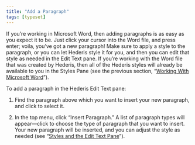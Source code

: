 ```yaml
---
title: "Add a Paragraph"
tags: [typeset]
---
```

 
<html><body><section data-type="chapter" class="hsecchapter" data-hederis-type="hsecchapter" id="add-a-paragraph" data-pi-attrs="id: add-a-paragraph; data-tags: typeset;" role="doc-chapter" data-tags="typeset" data-author-name=" " data-book-title=" " title="Add a Paragraph"><p class="hblkp" data-hederis-type="hblkp" id="p3Lhw20Xa">If you&#8217;re working in Microsoft Word, then adding paragraphs is as easy as you expect it to be. Just click your cursor into the Word file, and press enter; voila, you&#8217;ve got a new paragraph! Make sure to apply a style to the paragraph, or you can let Hederis style it for you, and then you can edit that style as needed in the Edit Text pane. If you&#8217;re working with the Word file that was created by Hederis, then all of the Hederis styles will already be available to you in the Styles Pane (see the previous section, &#8220;<a href="{% link _docs/fine-tune-styles.md %}" class="hspana" data-hederis-type="hspana" id="pbjNrde9h">Working With Microsoft Word</a>&#8221;).</p><p class="hblkp" data-hederis-type="hblkp" id="pmdS3CRuR">To add a paragraph in the Hederis Edit Text pane:</p><ol class="hwprnumlist" data-hederis-type="hwprnumlist" id="phLAoqreb"><li class="hblkoli" data-hederis-type="hblkoli" id="liq56KAoJ6"><p class="hblkoli" data-hederis-type="hblklip" id="p06S6cS24">Find the paragraph above which you want to insert your new paragraph, and click to select it.</p></li><li class="hblkoli" data-hederis-type="hblkoli" id="lippsQF5Zy"><p class="hblkoli" data-hederis-type="hblklip" id="pKIgViZ3Y">In the top menu, click &#8220;Insert Paragraph.&#8221; A list of paragraph types will appear&#8212;click to choose the type of paragraph that you want to insert. Your new paragraph will be inserted, and you can adjust the style as needed (see &#8220;<a href="{% link _docs/edit-text-mode.md %}" class="hspana" data-hederis-type="hspana" id="pymzpZx4C">Styles and the Edit Text Pane</a>&#8221;).</p></li></ol></section></body></html>
